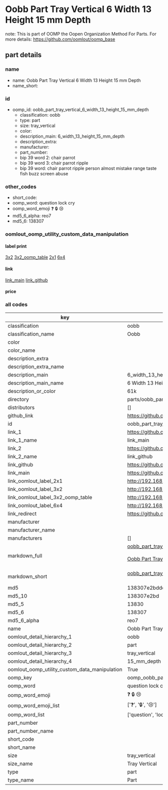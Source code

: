 # Oobb Part Tray Vertical 6 Width 13 Height 15 mm Depth  

note: This is part of OOMP the Oopen Organization Method For Parts. For more details: https://github.com/oomlout/oomp_base

##  part details
  







### name
* name: Oobb Part Tray Vertical 6 Width 13 Height 15 mm Depth
* name_short: 
### id
* oomp_id: oobb_part_tray_vertical_6_width_13_height_15_mm_depth
  * classification: oobb
  * type: part
  * size: tray_vertical
  * color: 
  * description_main: 6_width_13_height_15_mm_depth
  * description_extra: 
  * manufacturer: 
  * part_number: 
  * bip 39 word 2: chair parrot
  * bip 39 word 3: chair parrot ripple
  * bip 39 word: chair parrot ripple person almost mistake range taste fish buzz screen abuse

### other_codes
* short_code: 
* oomp_word: question lock cry
* oomp_word_emoji :question: :lock: :cry:
* md5_6_alpha: reo7
* md5_6: 138307






### oomlout_oomp_utility_custom_data_manipulation
#### label print
[3x2](http://192.168.1.245:1112/?label=oomp%20reo7)
[3x2_oomp_table](http://192.168.1.108:1112/?label=oomp%20reo7)
[2x1](http://192.168.1.242:1112/?label=oomp%20reo7)
[6x4](http://192.168.1.55:1112/?label=oomp%20reo7)    

#### link

[link_main](https://github.com/oomlout/oomlout_oomp_version_1_messy/tree/main/parts/oobb_part_tray_vertical_6_width_13_height_15_mm_depth) [link_github](https://github.com/oomlout/oomlout_oomp_version_1_messy/tree/main/parts/oobb_part_tray_vertical_6_width_13_height_15_mm_depth)                             

#### price







### all codes 
| key | value |  
| --- | --- |  
| classification | oobb |  
| classification_name | Oobb |  
| color |  |  
| color_name |  |  
| description_extra |  |  
| description_extra_name |  |  
| description_main | 6_width_13_height_15_mm_depth |  
| description_main_name | 6 Width 13 Height 15 mm Depth |  
| description_or_color | 61k |  
| directory | parts/oobb_part_tray_vertical_6_width_13_height_15_mm_depth |  
| distributors | [] |  
| github_link | https://github.com/oomlout/oomlout_oomp_part_src/tree/main/parts/oobb_part_tray_vertical_6_width_13_height_15_mm_depth |  
| id | oobb_part_tray_vertical_6_width_13_height_15_mm_depth |  
| link_1 | https://github.com/oomlout/oomlout_oomp_version_1_messy/tree/main/parts/oobb_part_tray_vertical_6_width_13_height_15_mm_depth |  
| link_1_name | link_main |  
| link_2 | https://github.com/oomlout/oomlout_oomp_version_1_messy/tree/main/parts/oobb_part_tray_vertical_6_width_13_height_15_mm_depth |  
| link_2_name | link_github |  
| link_github | https://github.com/oomlout/oomlout_oomp_version_1_messy/tree/main/parts/oobb_part_tray_vertical_6_width_13_height_15_mm_depth |  
| link_main | https://github.com/oomlout/oomlout_oomp_version_1_messy/tree/main/parts/oobb_part_tray_vertical_6_width_13_height_15_mm_depth |  
| link_oomlout_label_2x1 | http://192.168.1.242:1112/?label=oomp%20reo7 |  
| link_oomlout_label_3x2 | http://192.168.1.245:1112/?label=oomp%20reo7 |  
| link_oomlout_label_3x2_oomp_table | http://192.168.1.108:1112/?label=oomp%20reo7 |  
| link_oomlout_label_6x4 | http://192.168.1.55:1112/?label=oomp%20reo7 |  
| link_redirect | https://github.com/oomlout/oomlout_oomp_version_1_messy/tree/main/parts/oobb_part_tray_vertical_6_width_13_height_15_mm_depth |  
| manufacturer |  |  
| manufacturer_name |  |  
| manufacturers | [] |  
| markdown_full | [oobb_part_tray_vertical_6_width_13_height_15_mm_depth](none)<br>[](none)<br>[Oobb Part Tray Vertical 6 Width 13 Height 15 Mm Depth](none)<br><br> |  
| markdown_short | [oobb_part_tray_vertical_6_width_13_height_15_mm_depth](none)<br><br> |  
| md5 | 138307e2bdde363a37836a3574a8192e |  
| md5_10 | 138307e2bd |  
| md5_5 | 13830 |  
| md5_6 | 138307 |  
| md5_6_alpha | reo7 |  
| name | Oobb Part Tray Vertical 6 Width 13 Height 15 mm Depth |  
| oomlout_detail_hierarchy_1 | oobb |  
| oomlout_detail_hierarchy_2 | part |  
| oomlout_detail_hierarchy_3 | tray_vertical |  
| oomlout_detail_hierarchy_4 | 15_mm_depth |  
| oomlout_oomp_utility_custom_data_manipulation | True |  
| oomp_key | oomp_oobb_part_tray_vertical_6_width_13_height_15_mm_depth |  
| oomp_word | question lock cry |  
| oomp_word_emoji | :question: :lock: :cry: |  
| oomp_word_emoji_list | [':question:', ':lock:', ':cry:'] |  
| oomp_word_list | ['question', 'lock', 'cry'] |  
| part_number |  |  
| part_number_name |  |  
| short_code |  |  
| short_name |  |  
| size | tray_vertical |  
| size_name | Tray Vertical |  
| type | part |  
| type_name | Part |  

